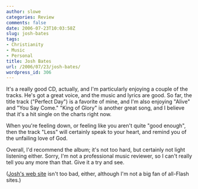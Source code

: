 ```yaml
---
author: slowe
categories: Review
comments: false
date: 2006-07-23T10:03:58Z
slug: josh-bates
tags:
- Christianity
- Music
- Personal
title: Josh Bates
url: /2006/07/23/josh-bates/
wordpress_id: 306
---
```


It's a really good CD, actually, and I'm particularly enjoying a couple of the tracks. He's got a great voice, and the music and lyrics are good. So far, the title track ("Perfect Day") is a favorite of mine, and I'm also enjoying "Alive" and "You Say Come." "King of Glory" is another great song, and I believe that it's a hit single on the charts right now.

When you're feeling down, or feeling like you aren't quite "good enough", then the track "Less" will certainly speak to your heart, and remind you of the unfailing love of God.

Overall, I'd recommend the album; it's not too hard, but certainly not light listening either. Sorry, I'm not a professional music reviewer, so I can't really tell you any more than that. Give it a try and see.

([Josh's web site](http://www.joshbatesmusic.com/) isn't too bad, either, although I'm not a big fan of all-Flash sites.)
